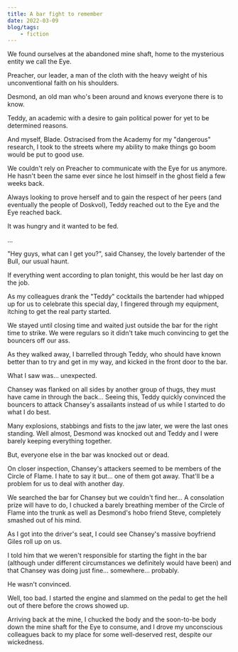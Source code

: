 ```yaml
---
title: A bar fight to remember
date: 2022-03-09
blog/tags:
    - fiction
---
```

We found ourselves at the abandoned mine shaft, home to the mysterious entity we call the Eye.

Preacher, our leader, a man of the cloth with the heavy weight of his unconventional faith on his shoulders.

Desmond, an old man who's been around and knows everyone there is to know.

Teddy, an academic with a desire to gain political power for yet to be determined reasons.

And myself, Blade. Ostracised from the Academy for my "dangerous" research, I took to the streets where my ability to make things go boom would be put to good use.

We couldn't rely on Preacher to communicate with the Eye for us anymore. He hasn't been the same ever since he lost himself in the ghost field a few weeks back.

Always looking to prove herself and to gain the respect of her peers (and eventually the people of Doskvol), Teddy reached out to the Eye and the Eye reached back.

It was hungry and it wanted to be fed.

...

"Hey guys, what can I get you?", said Chansey, the lovely bartender of the Bull, our usual haunt.

If everything went according to plan tonight, this would be her last day on the job.

As my colleagues drank the "Teddy" cocktails the bartender had whipped up for us to celebrate this special day, I fingered through my equipment, itching to get the real party started.

We stayed until closing time and waited just outside the bar for the right time to strike. We were regulars so it didn't take much convincing to get the bouncers off our ass.

As they walked away, I barrelled through Teddy, who should have known better than to try and get in my way, and kicked in the front door to the bar.

What I saw was... unexpected.

Chansey was flanked on all sides by another group of thugs, they must have came in through the back... Seeing this, Teddy quickly convinced the bouncers to attack Chansey's assailants instead of us while I started to do what I do best.

Many explosions, stabbings and fists to the jaw later, we were the last ones standing. Well almost, Desmond was knocked out and Teddy and I were barely keeping everything together.

But, everyone else in the bar was knocked out or dead.

On closer inspection, Chansey's attackers seemed to be members of the Circle of Flame. I hate to say it but... one of them got away. That'll be a problem for us to deal with another day.

We searched the bar for Chansey but we couldn't find her... A consolation prize will have to do, I chucked a barely breathing member of the Circle of Flame into the trunk as well as Desmond's hobo friend Steve, completely smashed out of his mind.

As I got into the driver's seat, I could see Chansey's massive boyfriend Giles roll up on us.

I told him that we weren't responsible for starting the fight in the bar (although under different circumstances we definitely would have been) and that Chansey was doing just fine... somewhere... probably.

He wasn't convinced.

Well, too bad. I started the engine and slammed on the pedal to get the hell out of there before the crows showed up.

Arriving back at the mine, I chucked the body and the soon-to-be body down the mine shaft for the Eye to consume, and I drove my unconscious colleagues back to my place for some well-deserved rest, despite our wickedness.
